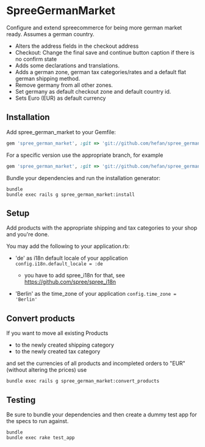 SpreeGermanMarket
=================

Configure and extend spreecommerce for being more german market ready. Assumes a german country.

- Alters the address fields in the checkout address
- Checkout: Change the final save and continue button caption if there is no confirm state
- Adds some declarations and translations.
- Adds a german zone, german tax categories/rates and a default flat german shipping method.
- Remove germany from all other zones.
- Set germany as default checkout zone and default country id.
- Sets Euro (EUR) as default currency


Installation
------------

Add spree_german_market to your Gemfile:

```ruby
gem 'spree_german_market', :git => 'git://github.com/hefan/spree_german_market.git'
```

For a specific version use the appropriate branch, for example

```ruby
gem 'spree_german_market', :git => 'git://github.com/hefan/spree_german_market.git', :branch => '3-1-stable'
```


Bundle your dependencies and run the installation generator:

```shell
bundle
bundle exec rails g spree_german_market:install
```


Setup
-----

Add products with the appropriate shipping and tax categories to your shop and you're done.

You may add the following to your application.rb:

- 'de' as i18n default locale of your application `config.i18n.default_locale = :de`
  - you have to add spree_i18n for that, see https://github.com/spree/spree_i18n

- 'Berlin' as the time_zone of your application `config.time_zone = 'Berlin'`


Convert products
----------------

If you want to move all existing Products
 - to the newly created shipping category
 - to the newly created tax category

and set the currencies of all products and incompleted orders to "EUR" (without altering the prices) use

```shell
bundle exec rails g spree_german_market:convert_products
```

Testing
-------

Be sure to bundle your dependencies and then create a dummy test app for the specs to run against.

```shell
bundle
bundle exec rake test_app
```
